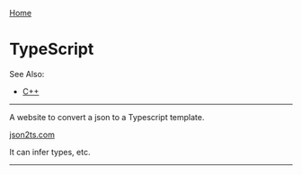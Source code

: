 [Home](Readme.md)
# TypeScript

See Also:

 - [C++](CPP.md)

---

A website to convert a json to a Typescript template.

[json2ts.com ](json2ts.com)

It can infer types, etc.

---
